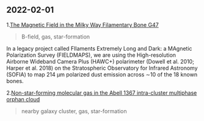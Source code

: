 ## 2022-02-01

1.[The Magnetic Field in the Milky Way Filamentary Bone G47](https://arxiv.org/abs/2201.11933 )
> B-field, gas, star-formation

In a legacy project called FIlaments Extremely Long and Dark: a MAgnetic Polarization Survey (FIELDMAPS), we are using the High-resolution Airborne Wideband Camera Plus (HAWC+) polarimeter (Dowell et al. 2010; Harper et al. 2018) on the Stratospheric Observatory for Infrared Astronomy (SOFIA) to map 214 µm polarized dust emission across ∼10 of the 18 known bones.


2.[Non-star-forming molecular gas in the Abell 1367 intra-cluster multiphase orphan cloud](https://arxiv.org/abs/2201.11141 )
> nearby galaxy cluster, gas, star-formation






















